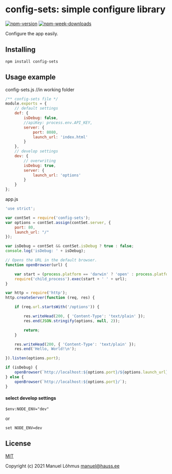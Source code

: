 # config-sets: simple configure library

[![npm-version](https://badgen.net/npm/v/config-sets)](https://www.npmjs.com/package/config-sets)
[![npm-week-downloads](https://badgen.net/npm/dw/config-sets)](https://www.npmjs.com/package/config-sets)

Configure the app easily.

## Installing

`npm install config-sets`

## Usage example

config-sets.js      //in working folder

```js
/** config-sets file */
module.exports = {
    // default settings
    def: {
        isDebug: false,
        //apiKey: process.env.API_KEY,
        server: {
            port: 8080,
            launch_url: 'index.html'
        }
    },
    // develop settings  
    dev: {
        // overwriting
        isDebug: true,
        server: {
            launch_url: 'options'
        }
    }
};
```

app.js

```js
'use strict';

var contSet = require('config-sets');
var options = contSet.assign(contSet.server, {
    port: 80,
    launch_url: "/"
});

var isDebug = contSet && contSet.isDebug ? true : false;
console.log('isDebug: ' + isDebug);

// Opens the URL in the default browser.
function openBrowser(url) {

    var start = (process.platform == 'darwin' ? 'open' : process.platform == 'win32' ? 'start' : 'xdg-open');
    require('child_process').exec(start + ' ' + url);
}

var http = require('http');
http.createServer(function (req, res) {

    if (req.url.startsWith('/options')) {

        res.writeHead(200, { 'Content-Type': 'text/plain' });
        res.end(JSON.stringify(options, null, 2));

        return;
    }

    res.writeHead(200, { 'Content-Type': 'text/plain' });
    res.end('Hello, World!\n');

}).listen(options.port);

if (isDebug) {
    openBrowser(`http://localhost:${options.port}/${options.launch_url}`);
} else {
    openBrowser(`http://localhost:${options.port}/`);
}
```
#### select develop settings

```console
$env:NODE_ENV="dev"
```

or

```console
set NODE_ENV=dev
```

## License

[MIT](LICENSE)

Copyright (c) 2021 Manuel L&otilde;hmus <manuel@hauss.ee>


